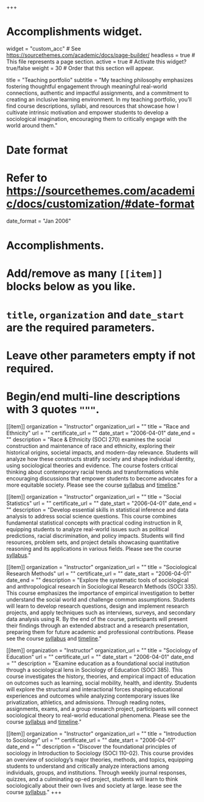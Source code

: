 +++
# Accomplishments widget.
widget = "custom_acc"  # See https://sourcethemes.com/academic/docs/page-builder/
headless = true  # This file represents a page section.
active = true  # Activate this widget? true/false
weight = 30  # Order that this section will appear.

title = "Teaching portfolio"
subtitle = "My teaching philosophy emphasizes fostering thoughtful engagement through meaningful real-world connections, authentic and impactful assignments, and a commitment to creating an inclusive learning environment. In my teaching portfolio, you’ll find course descriptions, syllabi, and resources that showcase how I cultivate intrinsic motivation and empower students to develop a sociological imagination, encouraging them to critically engage with the world around them."

# Date format
#   Refer to https://sourcethemes.com/academic/docs/customization/#date-format
date_format = "Jan 2006"

# Accomplishments.
#   Add/remove as many `[[item]]` blocks below as you like.
#   `title`, `organization` and `date_start` are the required parameters.
#   Leave other parameters empty if not required.
#   Begin/end multi-line descriptions with 3 quotes `"""`.

[[item]]
  organization = "Instructor"
  organization_url = ""
  title = "Race and Ethnicity"
  url = ""
  certificate_url = ""
  date_start = "2006-04-01"
  date_end = ""
  description = "Race & Ethnicity (SOCI 270) examines the social construction and maintenance of race and ethnicity, exploring their historical origins, societal impacts, and modern-day relevance. Students will analyze how these constructs stratify society and shape individual identity, using sociological theories and evidence. The course fosters critical thinking about contemporary racial trends and transformations while encouraging discussions that empower students to become advocates for a more equitable society. Please see the course [syllabus](/teaching/presentations/RaceEthn_Fall2024_Axxe.pdf) and [timeline](/teaching/presentations/RaceEthn_Timeline_20240906.xlsx)."

[[item]]
  organization = "Instructor"
  organization_url = ""
  title = "Social Statistics"
  url = ""
  certificate_url = ""
  date_start = "2006-04-01"
  date_end = ""
  description = "Develop essential skills in statistical inference and data analysis to address social science questions. This course combines fundamental statistical concepts with practical coding instruction in R, equipping students to analyze real-world issues such as political predictions, racial discrimination, and policy impacts. Students will find resources, problem sets, and project details showcasing quantitative reasoning and its applications in various fields. Please see the course [syllabus](/teaching/presentations/SocialStats_syllabus_axxe_20240812.pdf)."

[[item]]
  organization = "Instructor"
  organization_url = ""
  title = "Sociological Research Methods"
  url = ""
  certificate_url = ""
  date_start = "2006-04-01"
  date_end = ""
  description = "Explore the systematic tools of sociological and anthropological research in Sociological Research Methods (SOCI 335). This course emphasizes the importance of empirical investigation to better understand the social world and challenge common assumptions. Students will learn to develop research questions, design and implement research projects, and apply techniques such as interviews, surveys, and secondary data analysis using R. By the end of the course, participants will present their findings through an extended abstract and a research presentation, preparing them for future academic and professional contributions. Please see the course [syllabus](/teaching/presentations/SocResearchMethods_Syllabus_Axxe.pdf) and [timeline](/teaching/presentations/SocResearchMethods_CourseTimeline_20230829.xlsx)."

[[item]]
  organization = "Instructor"
  organization_url = ""
  title = "Sociology of Education"
  url = ""
  certificate_url = ""
  date_start = "2006-04-01"
  date_end = ""
  description = "Examine education as a foundational social institution through a sociological lens in Sociology of Education (SOCI 385). This course investigates the history, theories, and empirical impact of education on outcomes such as learning, social mobility, health, and identity. Students will explore the structural and interactional forces shaping educational experiences and outcomes while analyzing contemporary issues like privatization, athletics, and admissions. Through reading notes, assignments, exams, and a group research project, participants will connect sociological theory to real-world educational phenomena. Please see the course [syllabus](/teaching/presentations/SocOfEd_Syllabus_20241007.pdf) and [timeline](/teaching/presentations/SocOfEd_Timeline_20241007.xlsx)."

[[item]]
  organization = "Instructor"
  organization_url = ""
  title = "Introduction to Sociology"
  url = ""
  certificate_url = ""
  date_start = "2006-04-01"
  date_end = ""
  description = "Discover the foundational principles of sociology in Introduction to Sociology (SOCI 110-02). This course provides an overview of sociology’s major theories, methods, and topics, equipping students to understand and critically analyze interactions among individuals, groups, and institutions. Through weekly journal responses, quizzes, and a culminating op-ed project, students will learn to think sociologically about their own lives and society at large. lease see the course [syllabus](/teaching/presentations/IntroToSoc02_Syllabus_Axxe_20240116.pdf)."
+++